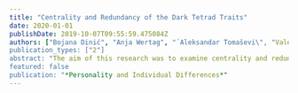 ```yaml
---
title: "Centrality and Redundancy of the Dark Tetrad Traits"
date: 2020-01-01
publishDate: 2019-10-07T09:55:59.475084Z
authors: ["Bojana Dinić", "Anja Wertag", "́ Aleksandar Tomaševi\", "Valentina Sokolovska"]
publication_types: ["2"]
abstract: "The aim of this research was to examine centrality and redundancy of the Dark Tetrad traits (psychopathy, Machiavellianism, narcissism, and sadism) using network analysis. The first sample (N = 546) was assessed using a short instrument, the second (N = 404) and the third (N = 410) samples were assessed with full instruments for the first three dark traits, while for sadism the same instrument was used in all three studies. The results showed that psychopathy is the central feature across all networks, especially its facets which correspond to primary psychopathy or interpersonal manipulation and callousness. Narcissism seemed redundant when total scores of the dark traits were analyzed, but these results should be interpreted with caution given the small number of variables in the network. However, on the facet level, some 2 facets of psychopathy were redundant (secondary psychopathy or lack of cognitive responsiveness). These results reiterate the importance of psychopathy in the core of the dark traits and provide a deeper insight into the relations between the Dark Tetrad traits."
featured: false
publication: "*Personality and Individual Differences*"
---
```


